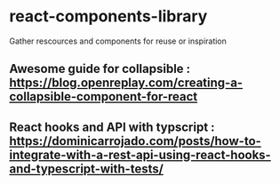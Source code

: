 # react-components-library
Gather rescources and components for reuse or inspiration


## Awesome guide for collapsible : https://blog.openreplay.com/creating-a-collapsible-component-for-react

## React hooks and API with typscript : https://dominicarrojado.com/posts/how-to-integrate-with-a-rest-api-using-react-hooks-and-typescript-with-tests/
